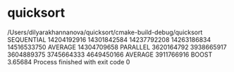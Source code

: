 # quicksort
/Users/dilyarakhannanova/quicksort/cmake-build-debug/quicksort
SEQUENTIAL
14204192916
14301842584
14237792208
14263186834
14516533750
AVERAGE 14304709658
PARALLEL
3620164792
3938665917
3604889375
3745664333
4649450166
AVERAGE 3911766916
BOOST 3.65684
Process finished with exit code 0
